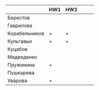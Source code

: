|               	| HW1 	| HW2 	|   	|   	|   	|
|---------------	|-----	|-----	|---	|---	|---	|
| Берестов      	|     	|     	|   	|   	|   	|
| Гаврилова     	|     	|     	|   	|   	|   	|
| Корабельников 	|   +  	|   +  	|   	|   	|   	|
| Кульгавых     	|   +  	|   +  	|   	|   	|   	|
| Куцабов       	|     	|     	|   	|   	|   	|
| Медведенко    	|     	|     	|   	|   	|   	|
| Пружинина     	|   +  	|     	|   	|   	|   	|
| Пушкарева     	|     	|     	|   	|   	|   	|
| Уварова       	|   +  	|     	|   	|   	|   	|
